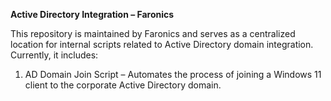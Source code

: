 
**Active Directory Integration – Faronics**

This repository is maintained by Faronics and serves as a centralized location for internal scripts related to Active Directory domain integration.
Currently, it includes:

1. AD Domain Join Script – Automates the process of joining a Windows 11 client to the corporate Active Directory domain.
